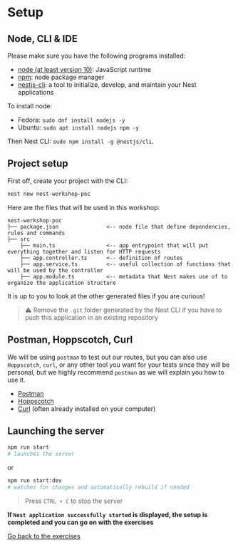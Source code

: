 # Setup

## Node, CLI & IDE

Please make sure you have the following programs installed:
- [node (at least version 10)](https://github.com/nodejs/node): JavaScript runtime
- [npm](https://www.npmjs.com/): node package manager
- [nestjs-cli](https://docs.nestjs.com/cli/overview): a tool to initialize, develop, and maintain your Nest applications

To install node:
- Fedora: `sudo dnf install nodejs -y`
- Ubuntu: `sudo apt install nodejs npm -y`

Then Nest CLI: `sudo npm install -g @nestjs/cli`.

## Project setup

First off, create your project with the CLI:
```bash
nest new nest-workshop-poc
```

Here are the files that will be used in this workshop:

```
nest-workshop-poc
├── package.json               <-- node file that define dependencies, rules and commands
├── src
    ├── main.ts                <-- app entrypoint that will put everything together and listen for HTTP requests
    ├── app.controller.ts      <-- definition of routes
    ├── app.service.ts         <-- useful collection of functions that will be used by the controller
    ├── app.module.ts          <-- metadata that Nest makes use of to organize the application structure
```

It is up to you to look at the other generated files if you are curious!

> :warning: Remove the `.git` folder generated by the Nest CLI if you have to push this application in an existing repository

## Postman, Hoppscotch, Curl

We will be using `postman` to test out our routes, but you can also use `Hoppscotch`, `curl`, or any other tool you want for your tests since they will be personal, but we highly recommend `postman` as we will explain you how to use it.

- [Postman](https://www.postman.com/downloads/)
- [Hoppscotch](https://hoppscotch.io/)
- [Curl](https://curl.haxx.se/) (often already installed on your computer)

## Launching the server

```sh
npm run start
# launches the server
```
or
```sh
npm run start:dev
# watches for changes and automatically rebuild if needed
```

> Press `CTRL + C` to stop the server

**If `Nest application successfully started` is displayed, the setup is completed and you can go on with the exercises**

[Go back to the exercises](./README.md)
